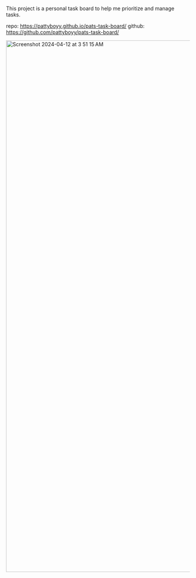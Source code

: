 This project is a personal task board to help me prioritize and manage tasks.

repo: https://pattyboyy.github.io/pats-task-board/
github: https://github.com/pattyboyy/pats-task-board/

<img width="1454" alt="Screenshot 2024-04-12 at 3 51 15 AM" src="https://github.com/pattyboyy/pats-task-board/assets/134738449/06ca7e5a-e299-48ce-99e0-c75327e0e116">
